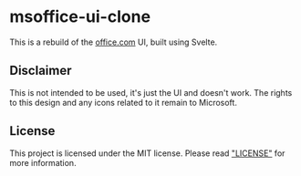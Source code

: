 # msoffice-ui-clone

This is a rebuild of the [office.com](https://office.com) UI, built using Svelte.

## Disclaimer

This is not intended to be used, it's just the UI and doesn't work. The rights to this design and any icons related to it remain to Microsoft.

## License

This project is licensed under the MIT license. Please read ["LICENSE"](LICENSE) for more information.
